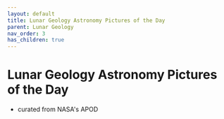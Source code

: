 ```yaml
---
layout: default
title: Lunar Geology Astronomy Pictures of the Day
parent: Lunar Geology
nav_order: 3
has_children: true
---
```

# Lunar Geology Astronomy Pictures of the Day

- curated from NASA's APOD
